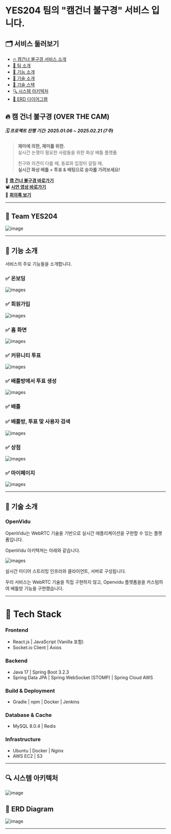 # YES204 팀의 "캠건너 불구경" 서비스 입니다.

## 🗂️ 서비스 둘러보기

- [🔥 캠건너 불구경 서비스 소개](#-캠-건너-불구경-over-the-cam)
- [👥 팀 소개](#-team-yes204)
- [🔧 기능 소개](#-기능-소개)
- [📌 기술 소개](#-기술-소개)
- [📢 기술 스택](#-tech-stack)
- [🔍 시스템 아키텍처](#-시스템-아키텍처)
- [💾 ERD 다이어그램](#-erd-diagram)


## **🔥 캠 건너 불구경 (OVER THE CAM)**

##### 🗓️ 프로젝트 진행 기간: 2025.01.06 ~ 2025.02.21 (7주)

> **재미에 의한, 재미를 위한.**  
> 실시간 논쟁이 필요한 사람들을 위한 화상 배틀 플랫폼  
>  
> 친구와 의견이 다를 때, 동료와 입장이 갈릴 때,  
> **실시간 화상 배틀 + 투표 & 배팅으로 승자를 가려보세요!**  


🔗 [**캠 건너 불구경 바로가기**](https://overthecam.site)  
📽 [**시연 영상 바로가기**](https://youtu.be/7E-xV0dhKd4)  
📝 [**회의록 보기**](https://romantic-blanket-13b.notion.site/YES-204-OverTheCam-1739cee6017880c89ac1fa8ccee63de8?pvs=4)  

---

## **👥 Team YES204**  

![image](https://d26tym50939cjl.cloudfront.net/uploads/제목을-입력해주세요_-001+(2).png)

---

## 🔧 기능 소개

서비스의 주요 기능들을 소개합니다.

### ✅ 온보딩

![images](https://d26tym50939cjl.cloudfront.net/uploads/%EC%98%A8%EB%B3%B4%EB%94%A9+%ED%99%94%EB%A9%B4%EB%85%B9%ED%99%94+%EC%B5%9C%EC%A2%85.gif)

### ✅ **회원가입**

![images](https://d26tym50939cjl.cloudfront.net/uploads/%ED%9A%8C%EC%9B%90%EA%B0%80%EC%9E%85.gif)

### ✅ **홈 화면**  

![images](https://d26tym50939cjl.cloudfront.net/uploads/%EB%A9%94%EC%9D%B8%ED%99%94%EB%A9%B4+%ED%88%AC%ED%91%9C%2C+%EB%B0%B0%ED%8B%80.gif)

### ✅ **커뮤니티 투표**

![images](https://d26tym50939cjl.cloudfront.net/uploads/%ED%88%AC%ED%91%9C.gif)

### ✅ **배틀방에서 투표 생성** 

![images](https://d26tym50939cjl.cloudfront.net/uploads/%EB%B0%B0%ED%8B%80_%ED%88%AC%ED%91%9C+%EC%83%9D%EC%84%B1.gif)

### ✅ **배틀**  



### ✅ **배틀방, 투표 맟 사용자 검색**

![images](https://d26tym50939cjl.cloudfront.net/uploads/%EA%B2%80%EC%83%89%EA%B3%BC+%ED%8C%94%EB%A1%9C%EC%9A%B0+%EC%98%81%EC%83%81%EB%85%B9%ED%99%94+%EC%B5%9C%EC%A2%85.gif)

### ✅ **상점**

![images](https://d26tym50939cjl.cloudfront.net/uploads/%EC%83%81%EC%A0%90.gif)

### ✅ **마이페이지**

![images](https://d26tym50939cjl.cloudfront.net/uploads/%EB%A7%88%EC%9D%B4%ED%8E%98%EC%9D%B4%EC%A7%80+%ED%8C%94%EB%A1%9C%EC%9A%B0.gif)


---

## 📌 기술 소개  

### OpenVidu

OpenVidu는 WebRTC 기술을 기반으로 실시간 애플리케이션을 구현할 수 있는 플랫폼입니다. 

OpenVidu 아키텍쳐는 아래와 같습니다.

![images](https://d26tym50939cjl.cloudfront.net/uploads/%EC%98%A4%ED%94%88%EB%B9%84%EB%91%90.png)

실시간 미디어 스트리밍 인프라와 클라이언트, 서버로 구성됩니다.

우리 서비스는 WebRTC 기술을 직접 구현하지 않고, Openvidu 플랫폼을을 커스텀하여 배틀방 기능을 구현했습니다.

---

# **📢 Tech Stack**  

### **Frontend**  
- React.js | JavaScript (Vanilla 포함)  
- Socket.io Client | Axios  

### **Backend**  
- Java 17 | Spring Boot 3.2.3  
- Spring Data JPA | Spring WebSocket (STOMP) | Spring Cloud AWS  

### **Build & Deployment**  
- Gradle | npm | Docker | Jenkins  

### **Database & Cache**  
- MySQL 8.0.4 | Redis  

### **Infrastructure**  
- Ubuntu | Docker | Nginx  
- AWS EC2 | S3  

---

## **🔍 시스템 아키텍처**  
![image](/uploads/34c19640155cef1083f4d5615317336e/image.png)  

## **💾 ERD Diagram**  
![image](/uploads/c5052d4a7336c62f6c5fc97c34ac1f6b/image.png)  

---
